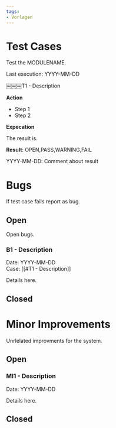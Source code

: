 ```yaml
---
tags:
- Vorlagen
---
```

# Test Cases

Test the MODULENAME.

Last execution: YYYY-MM-DD

￼￼￼T1 - Description

**Action**

* Step 1
* Step 2

**Expecation**

The result is.

**Result**: OPEN,PASS,WARNING,FAIL

YYYY-MM-DD: Comment about result

# Bugs

If test case fails report as bug.

## Open

Open bugs.

### B1 - Description
Date: YYYY-MM-DD\
Case: [[#T1 - Description]]

Details here.

## Closed

# Minor Improvements

Unrlelated improvments for the system.

## Open

### MI1 - Description
Date: YYYY-MM-DD

Details here.

## Closed